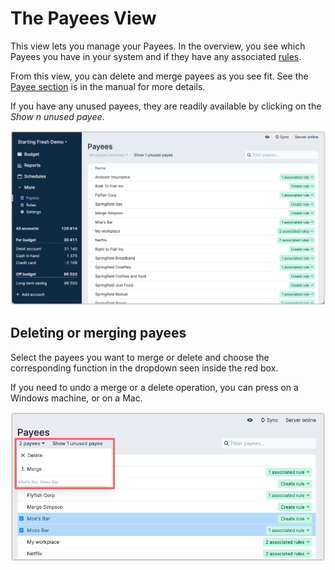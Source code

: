 # The Payees View

This view lets you manage your Payees. In the overview, you see which Payees
you have in your system and if they have any associated [rules](./rules).

From this view, you can delete and merge payees as you see fit. See the
[Payee section](/docs/transactions/payees) is in the manual for more details.


If you have any unused payees, they are readily available by clicking on the _Show n unused payee_.



![](/static/img/a-tour-of-actual/tour-payees-overview.png)


## Deleting or merging payees

Select the payees you want to merge or delete and choose the corresponding function in
the dropdown seen inside the red box.

If you need to undo a merge or a delete operation, you can press <Key mod="Ctrl" k="Z" /> on a
Windows machine, or <Key mod="Cmd" k="Z" /> on a Mac.


![](/static/img/a-tour-of-actual/tour-payees-delete-merge.png)


